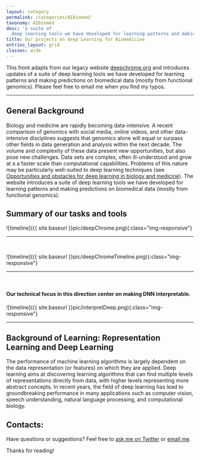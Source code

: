 ```yaml
---
layout: category
permalink: /categories/AIbiomed/
taxonomy: AIbiomed
desc: 'a suite of
  deep learning tools we have developed for learning patterns and making predictions from data sets in biomedicine. '
title: Our projects on deep Learning for Biomedicine
entries_layout: grid
classes: wide
---
```


<div>
  This front adapts from our legacy website <a href="http://deepchrome.org/">deepchrome.org</a> and introduces updates of a suite of
    deep learning tools we have developed for learning patterns and making predictions on biomedical data (mostly from functional genomics).
    Please feel free to email me when you find my typos. 

</div>

<hr>



## General Background 

Biology and medicine are rapidly becoming data-intensive. A recent comparison of genomics with social media, online videos, and other data-intensive disciplines suggests that genomics alone will equal or surpass other fields in data generation and analysis within the next decade.  The volume and complexity of these data present new opportunities, but also pose new challenges. Data sets are complex, often ill-understood and grow at a a faster scale than computational capabilities.  Problems of this nature may be particularly well-suited to deep learning techniques (see [Opportunities and obstacles for deep learning in biology and medicine](https://royalsocietypublishing.org/doi/full/10.1098/rsif.2017.0387)). The website  introduces a suite of deep learning tools we have developed for learning patterns and making predictions on biomedical data (mostly from functional genomics).


## Summary of our tasks and tools 

![timeline]({{ site.baseurl }}pic/deepChrome.png){:class="img-responsive"}

<hr>
<br>


![timeline]({{ site.baseurl }}pic/deepChromeTimeline.png){:class="img-responsive"}


<hr>
<br>

#### Our technical focus in this direction center on making DNN interpretable. 

![timeline]({{ site.baseurl }}pic/interpretDeep.png){:class="img-responsive"}


<hr>



## Background of Learning: Representation Learning and Deep Learning

The performance of machine learning algorithms is largely dependent on the
 data representation (or features) on which they are
applied. Deep learning aims at discovering learning algorithms that can
find multiple levels of representations directly from data, with higher
levels representing more abstract concepts. In recent years,
the field of deep learning has lead to groundbreaking performance in many applications such as computer vision, speech understanding, natural language processing, and computational biology.





## Contacts:
Have questions or suggestions? Feel free to [ask me on Twitter](https://twitter.com/Qdatalab) or [email me](http://www.cs.virginia.edu/yanjun/).

Thanks for reading!


<!--


<hr> 

<h1> Blog Posts </h1>

<hr>

<div class="posts">

  {% for post in site.posts  %}

  <div class="post">
    <h1 class="post-title">
      <a href="{{ site.baseurl }}{{ post.url }}">
        {{ post.title }}
      </a>
    </h1>

    <span class="post-date">{{ post.date | date_to_string }}</span>

    {{ post.content }}
  </div>
  {% endfor %}
</div>
 -->